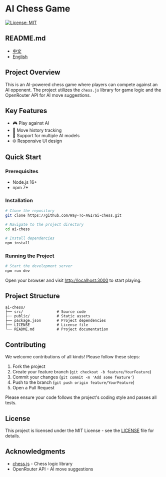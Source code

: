 # AI Chess Game

[![License: MIT](https://img.shields.io/badge/License-MIT-yellow.svg)](https://opensource.org/licenses/MIT)

## README.md

- [中文](README_zh.md)
- [English](README.md)

## Project Overview

This is an AI-powered chess game where players can compete against an AI opponent. The project utilizes the `chess.js` library for game logic and the OpenRouter API for AI move suggestions.

## Key Features

- 🎮 Play against AI
- 📜 Move history tracking
- 🤖 Support for multiple AI models
- 🌐 Responsive UI design

## Quick Start

### Prerequisites

- Node.js 16+
- npm 7+

### Installation

```bash
# Clone the repository
git clone https://github.com/Way-To-AGI/ai-chess.git

# Navigate to the project directory
cd ai-chess

# Install dependencies
npm install
```

### Running the Project

```bash
# Start the development server
npm run dev
```

Open your browser and visit [http://localhost:3000](http://localhost:3000) to start playing.

## Project Structure

```
ai-chess/
├── src/               # Source code
├── public/            # Static assets
├── package.json       # Project dependencies
├── LICENSE            # License file
└── README.md          # Project documentation
```

## Contributing

We welcome contributions of all kinds! Please follow these steps:

1. Fork the project
2. Create your feature branch (`git checkout -b feature/YourFeature`)
3. Commit your changes (`git commit -m 'Add some feature'`)
4. Push to the branch (`git push origin feature/YourFeature`)
5. Open a Pull Request

Please ensure your code follows the project's coding style and passes all tests.

## License

This project is licensed under the MIT License - see the [LICENSE](LICENSE) file for details.

## Acknowledgments

- [chess.js](https://github.com/jhlywa/chess.js) - Chess logic library
- OpenRouter API - AI move suggestions

